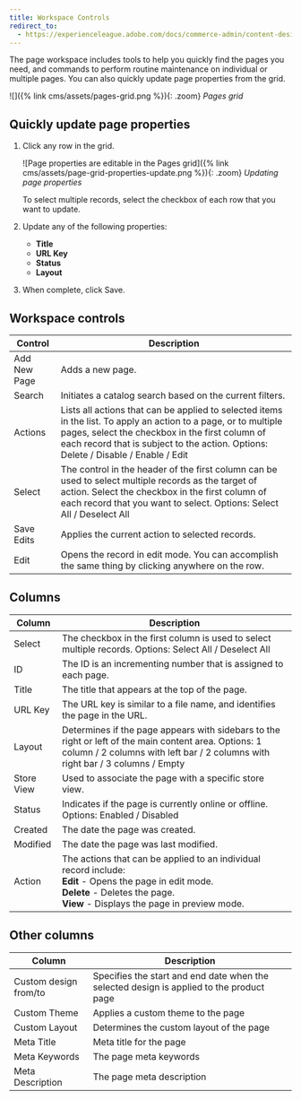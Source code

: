 ```yaml
---
title: Workspace Controls
redirect_to:
  - https://experienceleague.adobe.com/docs/commerce-admin/content-design/elements/pages/pages-workspace.html
---
```


The page workspace includes tools to help you quickly find the pages you need, and commands to perform routine maintenance on individual or multiple pages. You can also quickly update page properties from the grid.

![]({% link cms/assets/pages-grid.png %}){: .zoom}
_Pages grid_

## Quickly update page properties

1. Click any row in the grid.

   ![Page properties are editable in the Pages grid]({% link cms/assets/page-grid-properties-update.png %}){: .zoom}
   _Updating page properties_

   To select multiple records, select the checkbox of each row that you want to update.

1. Update any of the following properties:

   - **Title**
   - **URL Key**
   - **Status**
   - **Layout**

1. When complete, click <span class="btn">Save</span>.

## Workspace controls

|Control|Description|
|--- |--- |
|Add New Page|Adds a new page.|
|Search|Initiates a catalog search based on the current filters.|
|Actions|Lists all actions that can be applied to selected items in the list. To apply an action to a page, or to multiple pages, select the checkbox in the first column of each record that is subject to the action. Options: Delete / Disable / Enable / Edit|
|Select|The control in the header of the first column can be used to select multiple records as the target of action. Select the checkbox in the first column of each record that you want to select. Options: Select All / Deselect All|
|Save Edits|Applies the current action to selected records.|
|Edit|Opens the record in edit mode. You can accomplish the same thing by clicking anywhere on the row.|

## Columns

|Column|Description|
|--- |--- |
|Select|The checkbox in the first column is used to select multiple records. Options: Select All / Deselect All|
|ID|The ID is an incrementing number that is assigned to each page.|
|Title|The title that appears at the top of the page.|
|URL Key|The URL key is similar to a file name, and identifies the page in the URL.|
|Layout|Determines if the page appears with sidebars to the right or left of the main content area. Options: 1 column / 2 columns with left bar / 2 columns with right bar / 3 columns / Empty|
|Store View|Used to associate the page with a specific store view.|
|Status|Indicates if the page is currently online or offline. Options: Enabled / Disabled|
|Created|The date the page was created.|
|Modified|The date the page was last modified.|
|Action|The actions that can be applied to an individual record include:<br/>**Edit** - Opens the page in edit mode.<br/>**Delete** - Deletes the page.<br/>**View** - Displays the page in preview mode.  |

## Other columns

|Column|Description|
|--- |--- |
|Custom design from/to|Specifies the start and end date when the selected design is applied to the product page|
|Custom Theme|Applies a custom theme to the page|
|Custom Layout|Determines the custom layout of the page|
|Meta Title|Meta title for the page|
|Meta Keywords|The page meta keywords|
|Meta Description|The page meta description|
